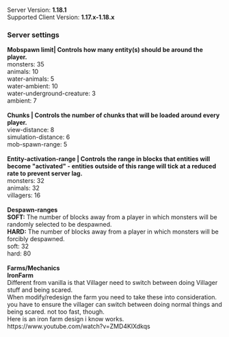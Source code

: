 Server Version: <b>1.18.1</b><br>
Supported Client Version: <b>1.17.x-1.18.x</b><br>

<h3>Server settings</h3>
<b>Mobspawn limit| Controls how many entity(s) should be around the player.</b>
<br>
monsters: 35<br>
animals: 10<br>
water-animals: 5<br>
water-ambient: 10<br>
water-underground-creature: 3<br>
ambient: 7<br>
<br>
<b>Chunks | Controls the number of chunks that will be loaded around every player.</b>
<br>
view-distance: 8<br>
simulation-distance: 6<br>
mob-spawn-range: 5<br>
<br>
<b>Entity-activation-range | Controls the range in blocks that entities will become "activated" - entities outside of this range will tick at a reduced rate to prevent server lag.</b>
<br>
monsters: 32<br>
animals: 32<br>
villagers: 16<br>
<br>
<b>Despawn-ranges</b>
<br>
<b>SOFT:</b> The number of blocks away from a player in which monsters will be randomly selected to be despawned.
<br>
<b>HARD:</b> The number of blocks away from a player in which monsters will be forcibly despawned.
<br>
soft: 32<br>
hard: 80<br>
<br>
<b>Farms/Mechanics</b>
<br>
<b>IronFarm</b>
<br>
Different from vanilla is that Villager need to switch between doing Villager stuff and being scared.<br>
When modify/redesign the farm you need to take these into consideration. you have to ensure the villager can switch between doing normal things and being scared. not too fast, though.<br>
Here is an iron farm design i know works.<br>
https://www.youtube.com/watch?v=ZMD4KlXdkqs
